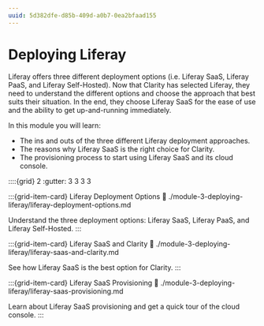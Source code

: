 ```yaml
---
uuid: 5d382dfe-d85b-409d-a0b7-0ea2bfaad155
---
```

# Deploying Liferay

Liferay offers three different deployment options (i.e. Liferay SaaS, Liferay PaaS, and Liferay Self-Hosted). Now that Clarity has selected Liferay, they need to understand the different options and choose the approach that best suits their situation. In the end, they choose Liferay SaaS for the ease of use and the ability to get up-and-running immediately.

In this module you will learn:

* The ins and outs of the three different Liferay deployment approaches.
* The reasons why Liferay SaaS is the right choice for Clarity.
* The provisioning process to start using Liferay SaaS and its cloud console.

::::{grid} 2
:gutter: 3 3 3 3

:::{grid-item-card}  Liferay Deployment Options
:link: ./module-3-deploying-liferay/liferay-deployment-options.md

Understand the three deployment options: Liferay SaaS, Liferay PaaS, and Liferay Self-Hosted.
:::

:::{grid-item-card}  Liferay SaaS and Clarity
:link: ./module-3-deploying-liferay/liferay-saas-and-clarity.md

See how Liferay SaaS is the best option for Clarity.
:::

:::{grid-item-card}  Liferay SaaS Provisioning
:link: ./module-3-deploying-liferay/liferay-saas-provisioning.md

Learn about Liferay SaaS provisioning and get a quick tour of the cloud console.
:::
